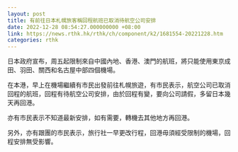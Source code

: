 ```yaml
---
layout: post
title: 有前往日本札幌旅客稱回程航班已取消待航空公司安排
date: 2022-12-28 08:54:27.000000000 +08:00
link: https://news.rthk.hk/rthk/ch/component/k2/1681554-20221228.htm
categories: rthk
---
```


日本政府宣布，周五起限制來自中國內地、香港、澳門的航班，將只能使用東京成田、羽田、關西和名古屋中部四個機場。

在本港，早上在機場繼續有市民出發前往札幌旅遊，有市民表示，航空公司已取消回程的航班，回程有待航空公司安排，由於回程有變，要向公司請假，多留日本幾天再回港。 

亦有市民表示不知道最新安排，如有需要，轉機去其他地方再回港。

另外，亦有跟團的市民表示，旅行社一早更改行程，回港毋須經受限制的機場，回程安排無受影響。
